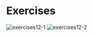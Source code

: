 # Exercises
![exercises12-1](https://user-images.githubusercontent.com/70604577/160039403-8309aec7-863c-4de7-b454-f20f2c9219cd.png)
![exercises12-2](https://user-images.githubusercontent.com/70604577/160039412-ab647b28-bef9-4e2e-b3ee-b6e1bff5a86c.png)
